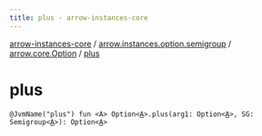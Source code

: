 ```yaml
---
title: plus - arrow-instances-core
---
```


[arrow-instances-core](../../index.html) / [arrow.instances.option.semigroup](../index.html) / [arrow.core.Option](index.html) / [plus](./plus.html)

# plus

`@JvmName("plus") fun <A> Option<`[`A`](plus.html#A)`>.plus(arg1: Option<`[`A`](plus.html#A)`>, SG: Semigroup<`[`A`](plus.html#A)`>): Option<`[`A`](plus.html#A)`>`
